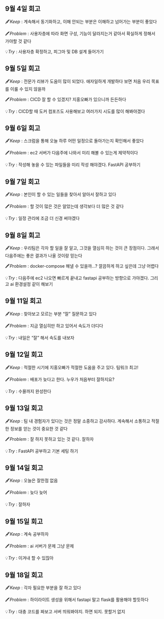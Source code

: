 ## 9월 4일 회고

🖋️*Keep* : 계속해서 동기화하고, 이해 안되는 부분은 이해하고 넘어가는 부분이 좋았다

🖍️*Problem* : 사용자층에 따라 화면 구성, 기능이 달라지는거 같아서 확실하게 정해서 가야할 것 같다

💡*Try* : 사용자층 확정하고, 피그마 및 DB 설계 들어가기

## 9월 5일 회고

🖋️*Keep* : 전문가 리뷰가 도움이 많이 되었다. 애자일하게 개발하다 보면 처음 우리 목표를 이룰 수 있지 않을까

🖍️*Problem* : CICD 잘 할 수 있겠지? 지홍오빠가 있으니까 든든하다

💡*Try* : CICD할 때 도커 컴포즈도 사용해보고 여러가지 시도를 많이 해봐야겠다

## 9월 6일 회고

🖋️*Keep* : 스크럼을 통해 오늘 하루 어떤 일정으로 돌아가는지 확인해서 좋았다

🖍️*Problem* : ec2 서버가 다음주에 나와서 미리 해볼 수 있는게 제약적이다

💡*Try* : 작성해 놓을 수 있는 파일들을 미리 작성 해야겠다. FastAPI 공부하기

## 9월 7일 회고

🖋️*Keep* : 본인이 할 수 있는 일들을 찾아서 알아서 잘하고 있다

🖍️*Problem* : 할 것이 많은 것은 알았는데 생각보다 더 많은 것 같다

💡*Try* : 일정 관리에 조금 더 신경 써야겠다

## 9월 8일 회고

🖋️*Keep* : 우리팀은 각자 할 일을 잘 알고, 그것을 열심히 하는 것이 큰 장점이다. 그래서 다음주에는 좋은 결과가 나올 것이랑 믿는다

🖍️*Problem* : docker-compose 해낼 수 있을까…? 깔끔하게 하고 싶은데 그냥 어렵다

💡*Try* : 다음주에 ec2 나오면 빠르게 끝내고 fastapi 공부하는 방향으로 가야겠다. 그리고 ai 환경설정 같이 해보기

## 9월 11일 회고

🖋️*Keep* : 찾아보고 모르는 부분 “잘” 질문하고 있다

🖍️*Problem* : 지금 열심히만 하고 있어서 속도가 더디다

💡*Try* : 내일은 “잘” 해서 속도를 내보자

## 9월 12일 회고

🖋️*Keep* : 적절한 시기에 지홍오빠가 적절한 도움을 주고 있다. 팀워크 최고!

🖍️*Problem* : 배포가 늦다고 한다. 누우가 처음부터 잘하지요?

💡*Try* : 수욜까지 완성한다

## 9월 13일 회고

🖋️*Keep* : 팀 내 경험자가 있다는 것은 정말 소중하고 감사하다. 계속해서 소통하고 적절한 정보를 얻는 것이 중요한 것 같다

🖍️*Problem* : 잘 하지 못하고 있는 것 같다.
잘하자

💡*Try* : FastAPI 공부하고 기본 세팅 하기

## 9월 14일 회고

🖋️*Keep* : 오늘은 잘한점 없음

🖍️*Problem* : 늦다 늦어

💡*Try* : 잘하자

## 9월 15일 회고

🖋️*Keep* : 계속 공부하자

🖍️*Problem* : ai 서버가 문제 그냥 문제

💡*Try* : 이겨내 할 수 있잖아

## 9월 18일 회고

🖋️*Keep* : 각자 필요한 부분을 잘 하고 있다

🖍️*Problem* : 하이라이트 생성을 위해서 fastapi 말고 flask를 활용해야 할듯하다

💡*Try* : 대충 코드를 짜보고 서버 띄워봐야지. 하면 되지. 못할거 없지
